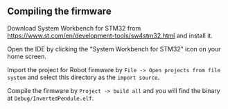 ## Compiling the firmware
Download System Workbench for STM32 from https://www.st.com/en/development-tools/sw4stm32.html and install it.

Open the IDE by clicking the "System Workbench for STM32" icon on your home screen.

Import the project for Robot firmware by `File -> Open projects from file system` and select this directory as the `import source`.

Compile the firmware by `Project -> build all` and you will find the binary at `Debug/InvertedPendule.elf`. 
